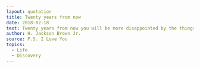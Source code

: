 ```yaml
---
layout: quotation
title: Twenty years from now
date: 2018-02-18
text: Twenty years from now you will be more disappointed by the things that you didn't do than by the ones you did do. So throw off the bowlines. Sail away from the safe harbor. Catch the trade winds in your sails. Explore. Dream. Discover.
author: H. Jackson Brown Jr.
source: P.S. I Love You
topics:
  - Life
  - Discovery
---
```

